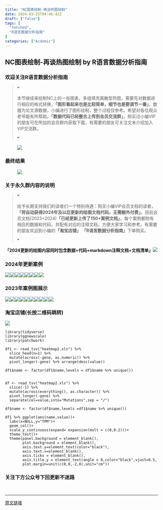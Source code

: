 ```yaml
---
title: "NC图表绘制-再谈热图绘制"
date: 2024-03-25T04:46:42Z
draft: ["false"]
tags: [
  "fetched",
  "R语言数据分析指南"
]
categories: ["Acdemic"]
---
```

NC图表绘制-再谈热图绘制 by R语言数据分析指南
------
<div><section data-tool="mdnice编辑器" data-website="https://www.mdnice.com"><h3 data-tool="mdnice编辑器"><span></span><span><span></span>欢迎关注R语言数据分析指南</span><span></span></h3><blockquote data-tool="mdnice编辑器"><span>❝</span><p>本节继续来绘制NC上的一张图表，多组填充离散型热图，需要先对数据进行相应的格式转换，<strong>「图形看起来也是比较简单，细节也是要调节一番」</strong>，数据为论文源数据，小编进行了图形绘制，整个过程仅参考。希望对各位观众老爷能有所帮助。<strong>「数据代码已经整合上传到会员交流群」</strong>，购买过小编VIP的朋友可在所加的会员群内获取下载，有需要的朋友可关注文末介绍加入VIP交流群。</p><span>❞</span></blockquote><figure data-tool="mdnice编辑器"><img data-imgfileid="100026880" data-ratio="0.4666666666666667" data-src="https://mmbiz.qpic.cn/mmbiz_png/EibnicgwScTAbkVk52EsakqNFR3VuJTbjulx4kRkK3ISgRPscU34dEK11wibJgdTSnvd5wRqZicMxicwUiaqycTFvibicw/640?wx_fmt=png&amp;from=appmsg" data-type="png" data-w="1080" src="https://mmbiz.qpic.cn/mmbiz_png/EibnicgwScTAbkVk52EsakqNFR3VuJTbjulx4kRkK3ISgRPscU34dEK11wibJgdTSnvd5wRqZicMxicwUiaqycTFvibicw/640?wx_fmt=png&amp;from=appmsg"></figure><h3 data-tool="mdnice编辑器"><span></span><span><span></span>最终结果</span><span></span></h3><figure data-tool="mdnice编辑器"><img data-imgfileid="100026883" data-ratio="0.6361111111111111" data-src="https://mmbiz.qpic.cn/mmbiz_png/EibnicgwScTAbkVk52EsakqNFR3VuJTbjuv0zGtj7j7RHIlrcYOHpHngHBjBICSyGYJJHicNG4v90ueDNdAp6GSJA/640?wx_fmt=png&amp;from=appmsg" data-type="png" data-w="1080" src="https://mmbiz.qpic.cn/mmbiz_png/EibnicgwScTAbkVk52EsakqNFR3VuJTbjuv0zGtj7j7RHIlrcYOHpHngHBjBICSyGYJJHicNG4v90ueDNdAp6GSJA/640?wx_fmt=png&amp;from=appmsg"></figure><h3 data-tool="mdnice编辑器"><span></span><span><span></span>关于永久群内容的说明</span><span></span></h3><blockquote data-tool="mdnice编辑器"><span>❝</span><p>给予长期支持我们的读者们一个特别待遇：购买小编VIP会员文档的读者，<strong>「将自动获得2024年及以后更新的绘图文档代码，无需额外付费」</strong>。目前会员文档(2023+2024)<strong>「已经更新上传了150+案例文档」</strong>，每个案例都附有相应的数据和代码，并配有对应的注释文档，方便大家学习和参考。有需要的朋友欢迎到小编的<strong>「淘宝店铺」</strong> <strong>「R语言数据分析指南」</strong>下单购买。</p><span>❞</span></blockquote><p data-tool="mdnice编辑器"><strong>「2024更新的绘图内容同时包含数据+代码+markdown注释文档+文档清单」</strong><img data-imgfileid="100026884" data-ratio="0.6175925925925926" data-src="https://mmbiz.qpic.cn/mmbiz_png/EibnicgwScTAbkVk52EsakqNFR3VuJTbjuCAGScA6a9JX1n3IpNF6JhT6iaHBKwdrGfPyicAk7dY85Ugj5UibXBFryA/640?wx_fmt=png&amp;from=appmsg" data-type="png" data-w="1080" src="https://mmbiz.qpic.cn/mmbiz_png/EibnicgwScTAbkVk52EsakqNFR3VuJTbjuCAGScA6a9JX1n3IpNF6JhT6iaHBKwdrGfPyicAk7dY85Ugj5UibXBFryA/640?wx_fmt=png&amp;from=appmsg"></p><h3 data-tool="mdnice编辑器"><span></span><span><span></span>2024年更新案例</span><span></span></h3><p data-tool="mdnice编辑器"><img data-imgfileid="100026881" data-ratio="0.4255555555555556" data-src="https://mmbiz.qpic.cn/mmbiz_png/EibnicgwScTAbkVk52EsakqNFR3VuJTbjuwvyg9CfVyydLIs8RzFw6Bsfv2eADmQ2Ay3MlKvRhY2l9Ff9mMWIEEA/640?wx_fmt=png&amp;from=appmsg" data-type="png" data-w="900" src="https://mmbiz.qpic.cn/mmbiz_png/EibnicgwScTAbkVk52EsakqNFR3VuJTbjuwvyg9CfVyydLIs8RzFw6Bsfv2eADmQ2Ay3MlKvRhY2l9Ff9mMWIEEA/640?wx_fmt=png&amp;from=appmsg"><img data-imgfileid="100026882" data-ratio="0.4255555555555556" data-src="https://mmbiz.qpic.cn/mmbiz_png/EibnicgwScTAbkVk52EsakqNFR3VuJTbjuiclH4SdU3ZqgjyA4sMRWM88LibicAK7ctJYiawhz13vWHgS9CZmZsTxMsQ/640?wx_fmt=png&amp;from=appmsg" data-type="png" data-w="900" src="https://mmbiz.qpic.cn/mmbiz_png/EibnicgwScTAbkVk52EsakqNFR3VuJTbjuiclH4SdU3ZqgjyA4sMRWM88LibicAK7ctJYiawhz13vWHgS9CZmZsTxMsQ/640?wx_fmt=png&amp;from=appmsg"><img data-imgfileid="100026889" data-ratio="0.4255555555555556" data-src="https://mmbiz.qpic.cn/mmbiz_png/EibnicgwScTAbkVk52EsakqNFR3VuJTbjuTPJraBoZLWIaS1yGFFj3dibiaIG7VuMEjjuaVQVvZ5sPTianamwz19rPQ/640?wx_fmt=png&amp;from=appmsg" data-type="png" data-w="900" src="https://mmbiz.qpic.cn/mmbiz_png/EibnicgwScTAbkVk52EsakqNFR3VuJTbjuTPJraBoZLWIaS1yGFFj3dibiaIG7VuMEjjuaVQVvZ5sPTianamwz19rPQ/640?wx_fmt=png&amp;from=appmsg"><img data-imgfileid="100026886" data-ratio="0.4255555555555556" data-src="https://mmbiz.qpic.cn/mmbiz_png/EibnicgwScTAbkVk52EsakqNFR3VuJTbju4r6hA8j1gMlQ5dG6qDUZibYMETzpS8Sr4TkXtw9HNKuCL3YFmYYjrhQ/640?wx_fmt=png&amp;from=appmsg" data-type="png" data-w="900" src="https://mmbiz.qpic.cn/mmbiz_png/EibnicgwScTAbkVk52EsakqNFR3VuJTbju4r6hA8j1gMlQ5dG6qDUZibYMETzpS8Sr4TkXtw9HNKuCL3YFmYYjrhQ/640?wx_fmt=png&amp;from=appmsg"><img data-imgfileid="100026887" data-ratio="0.4255555555555556" data-src="https://mmbiz.qpic.cn/mmbiz_png/EibnicgwScTAbkVk52EsakqNFR3VuJTbjujKn1N3rGOOtCDY2gSQxoUuxU9E9IZ4Ex28eaTvLn9BBdq3Xe16iadwg/640?wx_fmt=png&amp;from=appmsg" data-type="png" data-w="900" src="https://mmbiz.qpic.cn/mmbiz_png/EibnicgwScTAbkVk52EsakqNFR3VuJTbjujKn1N3rGOOtCDY2gSQxoUuxU9E9IZ4Ex28eaTvLn9BBdq3Xe16iadwg/640?wx_fmt=png&amp;from=appmsg"><img data-imgfileid="100026888" data-ratio="0.4255555555555556" data-src="https://mmbiz.qpic.cn/mmbiz_png/EibnicgwScTAbkVk52EsakqNFR3VuJTbju3Tok6MvgqczPSIsCqibxa4pVjTqicJ5CTNJPtS6WsbxzHxB9I69DwJvA/640?wx_fmt=png&amp;from=appmsg" data-type="png" data-w="900" src="https://mmbiz.qpic.cn/mmbiz_png/EibnicgwScTAbkVk52EsakqNFR3VuJTbju3Tok6MvgqczPSIsCqibxa4pVjTqicJ5CTNJPtS6WsbxzHxB9I69DwJvA/640?wx_fmt=png&amp;from=appmsg"><img data-imgfileid="100026885" data-ratio="0.4255555555555556" data-src="https://mmbiz.qpic.cn/mmbiz_png/EibnicgwScTAbkVk52EsakqNFR3VuJTbjuypL11wWuPZr4l1lmjwCT81icichLyyfknIOOxHJZhBliaAKQokwgl5dfg/640?wx_fmt=png&amp;from=appmsg" data-type="png" data-w="900" src="https://mmbiz.qpic.cn/mmbiz_png/EibnicgwScTAbkVk52EsakqNFR3VuJTbjuypL11wWuPZr4l1lmjwCT81icichLyyfknIOOxHJZhBliaAKQokwgl5dfg/640?wx_fmt=png&amp;from=appmsg"><img data-imgfileid="100026890" data-ratio="0.4255555555555556" data-src="https://mmbiz.qpic.cn/mmbiz_png/EibnicgwScTAbkVk52EsakqNFR3VuJTbjuFnkXXXcdGDoAibzCbaRzsQTsia1GKbbPbrPFia7J8CpPibfBwcHicy8u7ibQ/640?wx_fmt=png&amp;from=appmsg" data-type="png" data-w="900" src="https://mmbiz.qpic.cn/mmbiz_png/EibnicgwScTAbkVk52EsakqNFR3VuJTbjuFnkXXXcdGDoAibzCbaRzsQTsia1GKbbPbrPFia7J8CpPibfBwcHicy8u7ibQ/640?wx_fmt=png&amp;from=appmsg"></p><h3 data-tool="mdnice编辑器"><span></span><span><span></span>2023年案例图展示</span><span></span></h3><p data-tool="mdnice编辑器"><img data-imgfileid="100026891" data-ratio="0.4255555555555556" data-src="https://mmbiz.qpic.cn/mmbiz_png/EibnicgwScTAbkVk52EsakqNFR3VuJTbjuzxxdNtZQ1p6FSpnpWmy0xgWfPtUdvzWU4Y9ZsuUBbtJRgcowjaowzA/640?wx_fmt=png&amp;from=appmsg" data-type="png" data-w="900" src="https://mmbiz.qpic.cn/mmbiz_png/EibnicgwScTAbkVk52EsakqNFR3VuJTbjuzxxdNtZQ1p6FSpnpWmy0xgWfPtUdvzWU4Y9ZsuUBbtJRgcowjaowzA/640?wx_fmt=png&amp;from=appmsg"><img data-imgfileid="100026892" data-ratio="0.4255555555555556" data-src="https://mmbiz.qpic.cn/mmbiz_png/EibnicgwScTAbkVk52EsakqNFR3VuJTbjuaSCfxhp4ia61AerpL7LxRGqDpzeWKgQPnosB9Kd95ucVOPCfFeia2WRA/640?wx_fmt=png&amp;from=appmsg" data-type="png" data-w="900" src="https://mmbiz.qpic.cn/mmbiz_png/EibnicgwScTAbkVk52EsakqNFR3VuJTbjuaSCfxhp4ia61AerpL7LxRGqDpzeWKgQPnosB9Kd95ucVOPCfFeia2WRA/640?wx_fmt=png&amp;from=appmsg"><img data-imgfileid="100026894" data-ratio="0.4255555555555556" data-src="https://mmbiz.qpic.cn/mmbiz_png/EibnicgwScTAbkVk52EsakqNFR3VuJTbjucy4E8fCiawtzThEia3MnLLshBLs2JFLvSTy4lYeMsJhWXqbHBd8icdia0g/640?wx_fmt=png&amp;from=appmsg" data-type="png" data-w="900" src="https://mmbiz.qpic.cn/mmbiz_png/EibnicgwScTAbkVk52EsakqNFR3VuJTbjucy4E8fCiawtzThEia3MnLLshBLs2JFLvSTy4lYeMsJhWXqbHBd8icdia0g/640?wx_fmt=png&amp;from=appmsg"><img data-imgfileid="100026893" data-ratio="0.4255555555555556" data-src="https://mmbiz.qpic.cn/mmbiz_png/EibnicgwScTAbkVk52EsakqNFR3VuJTbjugNBdsLrOxYWNSWjBDLDo8oudmuyib6f1qyxjDUlsmsmu2KcONwTVsaA/640?wx_fmt=png&amp;from=appmsg" data-type="png" data-w="900" src="https://mmbiz.qpic.cn/mmbiz_png/EibnicgwScTAbkVk52EsakqNFR3VuJTbjugNBdsLrOxYWNSWjBDLDo8oudmuyib6f1qyxjDUlsmsmu2KcONwTVsaA/640?wx_fmt=png&amp;from=appmsg"><img data-imgfileid="100026898" data-ratio="0.4255555555555556" data-src="https://mmbiz.qpic.cn/mmbiz_png/EibnicgwScTAbkVk52EsakqNFR3VuJTbju8yDjRVkXaWdwpN1Y72LzcHEJnAnBTzk8qY9nIDNicrrdfSU8XzjA0tA/640?wx_fmt=png&amp;from=appmsg" data-type="png" data-w="900" src="https://mmbiz.qpic.cn/mmbiz_png/EibnicgwScTAbkVk52EsakqNFR3VuJTbju8yDjRVkXaWdwpN1Y72LzcHEJnAnBTzk8qY9nIDNicrrdfSU8XzjA0tA/640?wx_fmt=png&amp;from=appmsg"><img data-imgfileid="100026897" data-ratio="0.4255555555555556" data-src="https://mmbiz.qpic.cn/mmbiz_png/EibnicgwScTAbkVk52EsakqNFR3VuJTbjuB9mYnQibfYagmp41DfIln0dGDrU6qjwbUOQZV1DmZOiab2obsCs1Iiaiaw/640?wx_fmt=png&amp;from=appmsg" data-type="png" data-w="900" src="https://mmbiz.qpic.cn/mmbiz_png/EibnicgwScTAbkVk52EsakqNFR3VuJTbjuB9mYnQibfYagmp41DfIln0dGDrU6qjwbUOQZV1DmZOiab2obsCs1Iiaiaw/640?wx_fmt=png&amp;from=appmsg"><img data-imgfileid="100026896" data-ratio="0.4255555555555556" data-src="https://mmbiz.qpic.cn/mmbiz_png/EibnicgwScTAbkVk52EsakqNFR3VuJTbjudhWkRJSLXcR6fvq5hpiarTcuufFkF3YRicfkdcOQWWq28XzvM7166ZLQ/640?wx_fmt=png&amp;from=appmsg" data-type="png" data-w="900" src="https://mmbiz.qpic.cn/mmbiz_png/EibnicgwScTAbkVk52EsakqNFR3VuJTbjudhWkRJSLXcR6fvq5hpiarTcuufFkF3YRicfkdcOQWWq28XzvM7166ZLQ/640?wx_fmt=png&amp;from=appmsg"><img data-imgfileid="100026899" data-ratio="0.4255555555555556" data-src="https://mmbiz.qpic.cn/mmbiz_png/EibnicgwScTAbkVk52EsakqNFR3VuJTbju8vj6UYMBVibyAm9QswBYSnLLBXiaaJN7qsuJYbCVj1FEgfdChO9icV60Q/640?wx_fmt=png&amp;from=appmsg" data-type="png" data-w="900" src="https://mmbiz.qpic.cn/mmbiz_png/EibnicgwScTAbkVk52EsakqNFR3VuJTbju8vj6UYMBVibyAm9QswBYSnLLBXiaaJN7qsuJYbCVj1FEgfdChO9icV60Q/640?wx_fmt=png&amp;from=appmsg"><img data-imgfileid="100026895" data-ratio="0.4255555555555556" data-src="https://mmbiz.qpic.cn/mmbiz_png/EibnicgwScTAbkVk52EsakqNFR3VuJTbjuHauqN67SfIQibSJ2c6RR7G5KzfKohh5tnZS1yaWQhrvXnSzOaG42IJw/640?wx_fmt=png&amp;from=appmsg" data-type="png" data-w="900" src="https://mmbiz.qpic.cn/mmbiz_png/EibnicgwScTAbkVk52EsakqNFR3VuJTbjuHauqN67SfIQibSJ2c6RR7G5KzfKohh5tnZS1yaWQhrvXnSzOaG42IJw/640?wx_fmt=png&amp;from=appmsg"><img data-imgfileid="100026904" data-ratio="0.6175925925925926" data-src="https://mmbiz.qpic.cn/mmbiz_png/EibnicgwScTAbkVk52EsakqNFR3VuJTbjubzVpXMFLKUgj8ZoLrvic9jibM71LtAwTXDwbtuZRIc5OywwbfdFDvQzQ/640?wx_fmt=png&amp;from=appmsg" data-type="png" data-w="1080" src="https://mmbiz.qpic.cn/mmbiz_png/EibnicgwScTAbkVk52EsakqNFR3VuJTbjubzVpXMFLKUgj8ZoLrvic9jibM71LtAwTXDwbtuZRIc5OywwbfdFDvQzQ/640?wx_fmt=png&amp;from=appmsg"></p><h3 data-tool="mdnice编辑器"><span></span><span><span></span>淘宝店铺(长按二维码跳转)</span><span></span></h3><p><img data-galleryid="" data-imgfileid="100019415" data-ratio="1.0210420841683367" data-s="300,640" data-src="https://mmbiz.qpic.cn/mmbiz_jpg/EibnicgwScTAbvhPDLGT8NaialEsht92PTYNJWpmVLfoYGic1uha5FyBrDCibibZCLjiazgvpT1XcdwibfVywD2el0VAgg/640?wx_fmt=jpeg" data-type="jpeg" data-w="998" src="https://mmbiz.qpic.cn/mmbiz_jpg/EibnicgwScTAbvhPDLGT8NaialEsht92PTYNJWpmVLfoYGic1uha5FyBrDCibibZCLjiazgvpT1XcdwibfVywD2el0VAgg/640?wx_fmt=jpeg"></p><pre data-tool="mdnice编辑器"><span></span><code><span>library</span>(tidyverse)<br><span>library</span>(ggnewscale)<br><span>library</span>(patchwork)<br><br>df1 &lt;- read_tsv(<span>"heatmap2.xls"</span>) %&gt;% <br>  slice_head(n=<span>1</span>) %&gt;% <br>  mutate(across(-gene, as.numeric)) %&gt;% <br>  pivot_longer(-gene) %&gt;% arrange(desc(value))<br><br>df1$name &lt;- factor(df1$name,levels = df1$name %&gt;% unique())<br><br><br>df &lt;- read_tsv(<span>"heatmap2.xls"</span>) %&gt;% <br>  slice(-<span>1</span>) %&gt;% <br>  mutate(across(everything(), as.character)) %&gt;%<br>  pivot_longer(-gene) %&gt;%<br>  separate(col=value,into=<span>"Mutations"</span>,sep = <span>"/"</span>)<br><br>df$name &lt;- factor(df$name,levels =df1$name %&gt;% unique())<br><br>df1 %&gt;% ggplot(aes(name,value))+<br>  labs(x=<span>NULL</span>,y=<span>"TPM"</span>)+<br>  geom_col()+<br>  scale_y_continuous(expand= expansion(mult = c(<span>0</span>,<span>0.2</span>)))+<br>  theme_test()+<br>  theme(panel.background = element_blank(),<br>        plot.background = element_blank(),<br>        axis.text.y=element_text(color=<span>"black"</span>),<br>        axis.text.x=element_blank(),<br>        axis.ticks = element_blank(),<br>        axis.title.y = element_text(angle = <span>0</span>,color=<span>"black"</span>,vjust=<span>0.5</span>,face=<span>"bold"</span>),<br>        plot.margin=unit(c(<span>0</span>,<span>0</span>,-<span>2</span>,<span>0</span>),unit=<span>"cm"</span>))<br></code></pre><h3 data-tool="mdnice编辑器"><span></span><span><span></span>关注下方公众号下回更新不迷路</span><span></span></h3><section><mp-common-profile data-pluginname="mpprofile" data-id="Mzg3MzQzNTYzMw==" data-headimg="http://mmbiz.qpic.cn/mmbiz_png/EibnicgwScTAZF0rpeZII9Ltl26VbVagriczTria1fib3XgjwwHEHFjPzkmGpqWDVVHBSzhENictUM2iavAKiaM5lc9USw/0?wx_fmt=png" data-nickname="R语言数据分析指南" data-alias="YanJANtwo" data-signature="R语言重症爱好者，喜欢绘制各种精美的图表，喜欢的小伙伴可以关注我，跟我一起学习" data-from="0" data-is_biz_ban="0"></mp-common-profile></section><p data-tool="mdnice编辑器"><br></p></section><p><mp-style-type data-value="3"></mp-style-type></p></div>  
<hr>
<a href="https://mp.weixin.qq.com/s/Vo86f2lKWJ-IyDFgHmToKw",target="_blank" rel="noopener noreferrer">原文链接</a>
